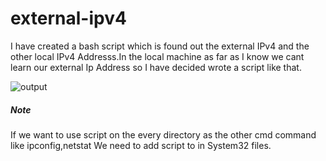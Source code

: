 # external-ipv4
I have created a bash script which is found out the external IPv4 and the other local IPv4 Addresss.In the local machine as far as I know we cant learn our external Ip Address so I  have decided wrote a script like that.
 
 ![output](https://user-images.githubusercontent.com/45934056/68661560-3569c900-054c-11ea-8e6f-8ef105a36284.png)
 ##### Note
If we want to use script on the every directory as the other cmd command like ipconfig,netstat We need to add script to in System32 files.
